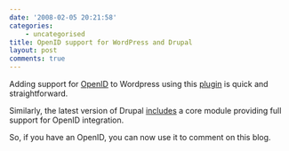 ```yaml
---
date: '2008-02-05 20:21:58'
categories:
    - uncategorised
title: OpenID support for WordPress and Drupal
layout: post
comments: true
---
```


Adding support for [OpenID](http://openid.net/) to Wordpress using this
[plugin](http://wordpress.org/extend/plugins/openid/) is quick and
straightforward.

Similarly, the latest version of Drupal
[includes](http://drupal.org/node/152893) a core module providing full
support for OpenID integration.

So, if you have an OpenID, you can now use it to comment on this blog.
